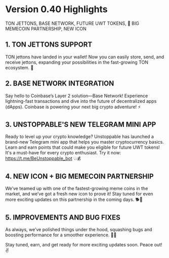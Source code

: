 # Version 0.40 Highlights

TON JETTONS, BASE NETWORK, FUTURE UWT TOKENS, 🚀 BIG MEMECOIN PARTNERSHIP, NEW ICON

## 1. TON JETTONS SUPPORT
TON jettons have landed in your wallet! Now you can easily store, send, and receive jettons, expanding your possibilities in the fast-growing TON ecosystem. 🎉

## 2. BASE NETWORK INTEGRATION
Say hello to Coinbase’s Layer 2 solution—Base Network! Experience lightning-fast transactions and dive into the future of decentralized apps (dApps). Coinbase is powering your next big crypto adventure! ⚡

## 3. UNSTOPPABLE'S NEW TELEGRAM MINI APP
Ready to level up your crypto knowledge? Unstoppable has launched a brand-new Telegram mini app that helps you master cryptocurrency basics. Learn and earn points that could make you eligible for future UWT tokens! It's a must-have for every crypto enthusiast. Try it now: https://t.me/BeUnstoppable_bot 💡💰

## 4. NEW ICON + BIG MEMECOIN PARTNERSHIP
We’ve teamed up with one of the fastest-growing meme coins in the market, and we’ve got a fresh new icon to prove it! Stay tuned for even more exciting updates on this partnership in the coming days. 🐕🚀

##  5. IMPROVEMENTS AND BUG FIXES
As always, we’ve polished things under the hood, squashing bugs and boosting performance for a smoother experience. 🔧✨

Stay tuned, earn, and get ready for more exciting updates soon. Peace out! ✌️